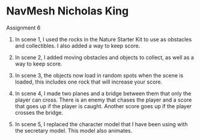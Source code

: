 # NavMesh Nicholas King
 Assignment 6

1. In scene 1, I used the rocks in the Nature Starter Kit to use as obstacles and collectibles. I also added a way to keep score.

2. In scene 2, I added moving obstacles and objects to collect, as well as a way to keep score.

3. In scene 3, the objects now load in random spots when the scene is loaded, this includes one rock that will increase your score.

4. In scene 4, I made two planes and a bridge between them that only the player can cross. There is an enemy that chases the player
   and a score that goes up if the player is caught. Another score goes up if the player crosses the bridge.
   
5. In scene 5, I replaced the character model that I have been using with the secretary model. This model also animates.
